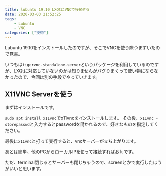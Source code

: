 ```yaml
---
title: lubuntu 19.10 LXQtにVNCで接続する
date: 2020-03-03 21:52:25
tags: 
    - Lubuntu
    - VNC
categories: ["技術"]
---
```


Lubuntu 19.10をインストールしたのですが、そこでVNCを使う際つまずいたので覚書。

いつもは`tigervnc-standalone-server`というパッケージを利用しているのですが、LXQtに対応していないのかは知りませんがバグりまくって使い物にならなかったので、今回は別の手段でやっていきます。

## X11VNC Serverを使う

まずはインストールです。

`sudo apt install x11vnc`でx11vncをインストールします。
その後、`x11vnc -storepasswd`と入力するとpasswordを聞かれるので、好きなものを指定してください。

最後に`x11vnc`と打って実行すると、vncサーバーが立ち上がります。

あとは簡単、他のPCからローカルIPを使って接続すればおｋです。

ただ、terminal閉じるとサーバーも閉じちゃうので、screenとかで実行したほうがいいと思います。